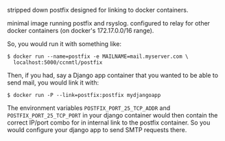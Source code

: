 stripped down postfix designed for linking to docker containers.

minimal image running postfix and rsyslog. configured to relay for
other docker containers (on docker's 172.17.0.0/16 range).

So, you would run it with something like:

    $ docker run --name=postfix -e MAILNAME=mail.myserver.com \
      localhost:5000/ccnmtl/postfix

Then, if you had, say a Django app container that you wanted to be
able to send mail, you would link it with:

    $ docker run -P --link=postfix:postfix mydjangoapp

The environment variables `POSTFIX_PORT_25_TCP_ADDR` and
`POSTFIX_PORT_25_TCP_PORT` in your django container would then contain
the correct IP/port combo for in internal link to the postfix
container. So you would configure your django app to send SMTP
requests there.

